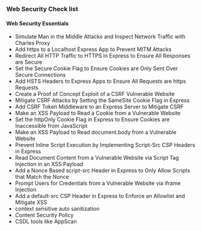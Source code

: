 ### Web Security Check list

#### Web Security Essentials
- Simulate Man in the Middle Attacks and Inspect Network Traffic with Charles Proxy
- Add https to a Localhost Express App to Prevent MITM Attacks
- Redirect All HTTP Traffic to HTTPS in Express to Ensure All Responses are Secure
- Set the Secure Cookie Flag to Ensure Cookies are Only Sent Over Secure Connections
- Add HSTS Headers to Express Apps to Ensure All Requests are https Requests
- Create a Proof of Concept Exploit of a CSRF Vulnerable Website
- Mitigate CSRF Attacks by Setting the SameSite Cookie Flag in Express
- Add CSRF Token Middleware to an Express Server to Mitigate CSRF
- Make an XSS Payload to Read a Cookie from a Vulnerable Website
- Set the httpOnly Cookie Flag in Express to Ensure Cookies are Inaccessible from JavaScript
- Make an XSS Payload to Read document.body from a Vulnerable Website
- Prevent Inline Script Execution by Implementing Script-Src CSP Headers in Express
- Read Document Content from a Vulnerable Website via Script Tag Injection in an XSS Payload
- Add a Nonce Based script-src Header in Express to Only Allow Scripts that Match the Nonce
- Prompt Users for Credentials from a Vulnerable Website via iframe Injection
- Add a default-src CSP Header in Express to Enforce an Allowlist and Mitigate XSS
- context sensitive auto sanitization
- Content Security Policy
- CSDL tools like AppScan
